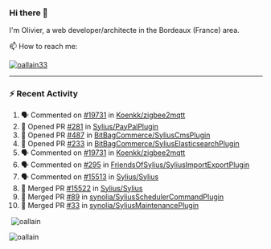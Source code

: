 ### Hi there 👋

I'm Olivier, a web developer/architecte in the Bordeaux (France) area.

📫 How to reach me:

<p> <a href="https://twitter.com/oallain33" target="blank"><img src="https://img.shields.io/twitter/follow/oallain33?logo=twitter&style=for-the-badge" alt="oallain33" /></a> </p>

---

### :zap: Recent Activity

<!--START_SECTION:activity-->
1. 🗣 Commented on [#19731](https://github.com/Koenkk/zigbee2mqtt/issues/19731#issuecomment-1826403914) in [Koenkk/zigbee2mqtt](https://github.com/Koenkk/zigbee2mqtt)
2. 💪 Opened PR [#281](https://github.com/Sylius/PayPalPlugin/pull/281) in [Sylius/PayPalPlugin](https://github.com/Sylius/PayPalPlugin)
3. 💪 Opened PR [#487](https://github.com/BitBagCommerce/SyliusCmsPlugin/pull/487) in [BitBagCommerce/SyliusCmsPlugin](https://github.com/BitBagCommerce/SyliusCmsPlugin)
4. 💪 Opened PR [#233](https://github.com/BitBagCommerce/SyliusElasticsearchPlugin/pull/233) in [BitBagCommerce/SyliusElasticsearchPlugin](https://github.com/BitBagCommerce/SyliusElasticsearchPlugin)
5. 🗣 Commented on [#19731](https://github.com/Koenkk/zigbee2mqtt/issues/19731#issuecomment-1819777536) in [Koenkk/zigbee2mqtt](https://github.com/Koenkk/zigbee2mqtt)
6. 🗣 Commented on [#295](https://github.com/FriendsOfSylius/SyliusImportExportPlugin/issues/295#issuecomment-1817456901) in [FriendsOfSylius/SyliusImportExportPlugin](https://github.com/FriendsOfSylius/SyliusImportExportPlugin)
7. 🗣 Commented on [#15513](https://github.com/Sylius/Sylius/pull/15513#issuecomment-1816474005) in [Sylius/Sylius](https://github.com/Sylius/Sylius)
8. 🎉 Merged PR [#15522](https://github.com/Sylius/Sylius/pull/15522) in [Sylius/Sylius](https://github.com/Sylius/Sylius)
9. 🎉 Merged PR [#89](https://github.com/synolia/SyliusSchedulerCommandPlugin/pull/89) in [synolia/SyliusSchedulerCommandPlugin](https://github.com/synolia/SyliusSchedulerCommandPlugin)
10. 🎉 Merged PR [#33](https://github.com/synolia/SyliusMaintenancePlugin/pull/33) in [synolia/SyliusMaintenancePlugin](https://github.com/synolia/SyliusMaintenancePlugin)
<!--END_SECTION:activity-->

<p>&nbsp;<img align="center" src="https://github-readme-stats.vercel.app/api?username=oallain&show_icons=true&locale=en" alt="oallain" /></p>

<p><img align="center" src="https://github-readme-streak-stats.herokuapp.com/?user=oallain&" alt="oallain" /></p>

